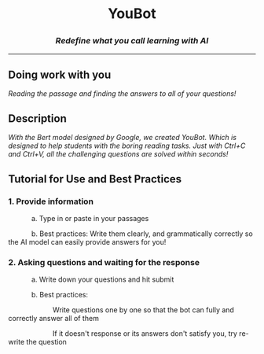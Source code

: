 # <p align="center"> YouBot </p>

### <p align="center"> *Redefine what you call learning with AI* </p>

<hr>

## Doing work with you
*Reading the passage and finding the answers to all of your questions!*

## Description
*With the Bert model designed by Google, we created YouBot. Which is designed to help students with the boring reading tasks. Just with Ctrl+C and Ctrl+V, all the challenging questions are solved within seconds!*

## Tutorial for Use and Best Practices
### 1. Provide information
$~~~~~~~~~~~$ a. Type in or paste in your passages

$~~~~~~~~~~~$ b. Best practices: Write them clearly, and grammatically correctly so the AI model can easily provide answers for you!

### 2. Asking questions and waiting for the response
$~~~~~~~~~~~$ a. Write down your questions and hit submit

$~~~~~~~~~~~$ b. Best practices: 

$~~~~~~~~~~~~~~~~~~~~~~$ Write questions one by one so that the bot can fully and correctly answer all of them

$~~~~~~~~~~~~~~~~~~~~~~$ If it doesn't response or its answers don't satisfy you, try re-write the question
